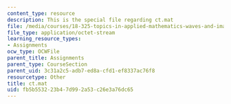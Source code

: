 ```yaml
---
content_type: resource
description: This is the special file regarding ct.mat
file: /media/courses/18-325-topics-in-applied-mathematics-waves-and-imaging-fall-2015/fb5b553223b47d992a53c26e3a76dc65_ct.mat
file_type: application/octet-stream
learning_resource_types:
- Assignments
ocw_type: OCWFile
parent_title: Assignments
parent_type: CourseSection
parent_uid: 3c31a2c5-adb7-ed8a-cfd1-ef8337ac76f8
resourcetype: Other
title: ct.mat
uid: fb5b5532-23b4-7d99-2a53-c26e3a76dc65
---
```

